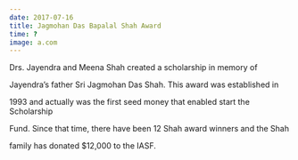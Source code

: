 ```yaml
---
date: 2017-07-16
title: Jagmohan Das Bapalal Shah Award
time: ?
image: a.com
---
```


Drs. Jayendra and Meena Shah created a scholarship in memory of

Jayendra’s father Sri Jagmohan Das Shah. This award was established in

1993 and actually was the first seed money that enabled start the Scholarship

Fund. Since that time, there have been 12 Shah award winners and the Shah

family has donated $12,000 to the IASF.